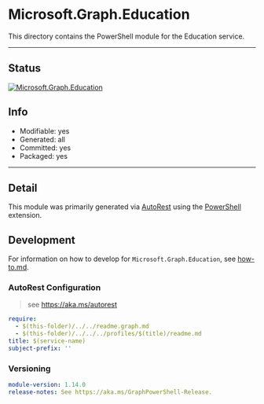 <!-- region Generated -->
# Microsoft.Graph.Education
This directory contains the PowerShell module for the Education service.

---
## Status
[![Microsoft.Graph.Education](https://img.shields.io/powershellgallery/v/Microsoft.Graph.Education.svg?style=flat-square&label=Microsoft.Graph.Education "Microsoft.Graph.Education")](https://www.powershellgallery.com/packages/Microsoft.Graph.Education/)

## Info
- Modifiable: yes
- Generated: all
- Committed: yes
- Packaged: yes

---
## Detail
This module was primarily generated via [AutoRest](https://github.com/Azure/autorest) using the [PowerShell](https://github.com/Azure/autorest.powershell) extension.

## Development
For information on how to develop for `Microsoft.Graph.Education`, see [how-to.md](how-to.md).
<!-- endregion -->

### AutoRest Configuration

> see https://aka.ms/autorest

``` yaml
require:
  - $(this-folder)/../../readme.graph.md
  - $(this-folder)/../../../profiles/$(title)/readme.md
title: $(service-name)
subject-prefix: ''

```
### Versioning

``` yaml
module-version: 1.14.0
release-notes: See https://aka.ms/GraphPowerShell-Release.
```
